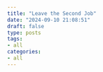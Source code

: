 ```yaml
---
title: "Leave the Second Job"
date: "2024-09-10 21:08:51"
draft: false
type: posts
tags:
- all
categories:
- all
---
```

